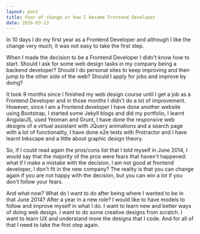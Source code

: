 ```yaml
---
layout: post
title: Fear of change or how I became Frontend Developer
date: 2016-03-13
---
```


In 10 days I do my first year as a Frontend Developer and although I like the change very much, it was not easy to take the first step. 

When I made the decision to be a Frontend Developer I didn't know how to start. Should I ask for some web design tasks in my company being a backend developer? Should I do personal sites to keep improving and then jump to the other side of the web? Should I apply for jobs and improve by doing?

It took 9 months since I finished my web design course until I get a job as a Frontend Developer and in those months I didn't do a lot of improvement. However, since I am a Frontend developer I have done another website using Bootstrap, I started some Jekyll blogs and did my portfolio, I learnt AngularJS, used Yeoman and Grunt, I have done the responsive web designs of a virtual assistant with JQuery animations and a search page with a lot of functionality, I have done e2e tests with Protractor and I have learnt Inkscape and a little about graphic design theory.

So, if I could read again the pros/cons list that I told myself in June 2014, I would say that the majority of the pros were fears that haven't happened: what if I make a mistake with the decision, I am not good at frontend developer, I don't fit in the new company? The reality is that you can change again if you are not happy with the decision, but you can win a lot if you don't follow your fears.  

And what now? What do I want to do after being where I wanted to be in that June 2014? After a year in a new role? I would like to have models to follow and improve myself in what I do. I want to learn new and better ways of doing web design. I want to do some creative designs from scratch. I want to learn UX and understand more the designs that I code. And for all of that I need to take the first step again.
